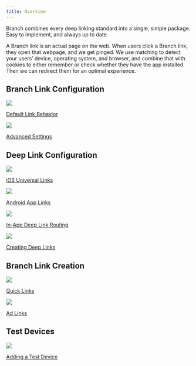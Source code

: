```yaml
---
title: Overview
---
```

Branch combines every deep linking standard into a single, simple package. Easy to implement, and always up to date.

A Branch link is an actual page on the web. When users click a Branch link, they open that webpage, and we get pinged. We use matching to detect your users’ device, operating system, and browser, and combine that with cookies to either remember or check whether they have the app installed. Then we can redirect them for an optimal experience.

## Branch Link Configuration
<!-- Link Configuration -->
<div class="nav-wrap flex-wrap">
  <a href="/links/default-link-behavior/">
    <img src="../../../images/pages/links/basic-config.png" />
    <p>Default Link Behavior</p>
  </a>
  <a href="/links/advanced-settings-configuration/">
    <img src="../../../images/pages/links/advanced-config.png" />
    <p>Advanced Settings</p>
  </a>
</div>
<!--/ Link Configuration -->

## Deep Link Configuration
<!-- Deep Links -->
<div class="nav-wrap flex-wrap">
  <a href="/deep-linking/universal-links/">
		<img src="../../../images/pages/links/ios.png" />
		<p>iOS Universal Links</p>
	</a>
  <a href="/deep-linking/android-app-links/">
    <img src="../../../images/pages/links/android.png" />
    <p>Android App Links</p>
  </a>
	<a href="/deep-linking/routing/">
    <img src="../../../images/pages/links/in-app-routing.png" />
    <p>In-App Deep Link Routing</p>
  </a>
	<a href="/links/integrate/">
		<img src="../../../images/pages/links/create-link.png" />
		<p>Creating Deep Links</p>
	</a>
</div>
<!--/ Deep Links -->

## Branch Link Creation
<!-- Branch Links -->
<div class="nav-wrap flex-wrap">
  <a href="/links/quick-links/">
		<img src="../../../images/pages/links/create-link.png" />
		<p>Quick Links</p>
	</a>
  <a href="/links/creating-ad-links/">
    <img src="../../../images/pages/links/create-link.png" />
    <p>Ad Links</p>
  </a>
</div>
<!--/ Branch Links -->

## Test Devices

<!-- Test Devices -->
<div class="nav-wrap flex-wrap">
  <a href="/links/adding-test-devices/">
		<img src="../../../images/pages/links/test-device.png" />
		<p>Adding a Test Device</p>
	</a>
</div>
<!--/ Test Devices -->
